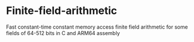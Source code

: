 # Finite-field-arithmetic
Fast constant-time constant memory access finite field arithmetic for some fields of 64-512 bits in C and ARM64 assembly
